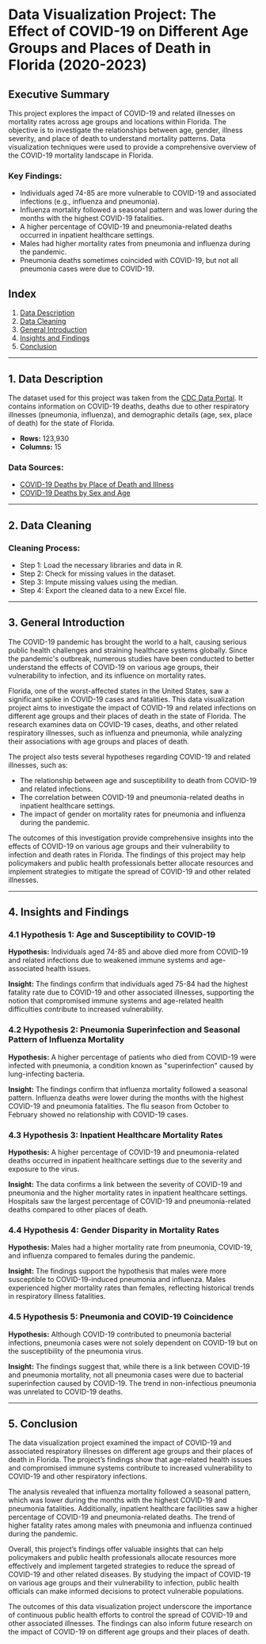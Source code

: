 # Data Visualization Project: The Effect of COVID-19 on Different Age Groups and Places of Death in Florida (2020-2023)

## Executive Summary
This project explores the impact of COVID-19 and related illnesses on mortality rates across age groups and locations within Florida. The objective is to investigate the relationships between age, gender, illness severity, and place of death to understand mortality patterns. Data visualization techniques were used to provide a comprehensive overview of the COVID-19 mortality landscape in Florida.

### Key Findings:
- Individuals aged 74-85 are more vulnerable to COVID-19 and associated infections (e.g., influenza and pneumonia).
- Influenza mortality followed a seasonal pattern and was lower during the months with the highest COVID-19 fatalities.
- A higher percentage of COVID-19 and pneumonia-related deaths occurred in inpatient healthcare settings.
- Males had higher mortality rates from pneumonia and influenza during the pandemic.
- Pneumonia deaths sometimes coincided with COVID-19, but not all pneumonia cases were due to COVID-19.

## Index
1. [Data Description](#Data-description)
2. [Data Cleaning](#Data-cleaning)
3. [General Introduction](#general-introduction)
4. [Insights and Findings](#insights-and-findings)
5. [Conclusion](#conclusion)

---

## 1. Data Description <a name="data-description"></a>
The dataset used for this project was taken from the [CDC Data Portal](https://data.cdc.gov). It contains information on COVID-19 deaths, deaths due to other respiratory illnesses (pneumonia, influenza), and demographic details (age, sex, place of death) for the state of Florida.

- **Rows:** 123,930
- **Columns:** 15

### Data Sources:
- [COVID-19 Deaths by Place of Death and Illness](https://data.cdc.gov/NCHS/Provisional-COVID-19-Deaths-by-Place-of-Death-and-/4va6-ph5s)
- [COVID-19 Deaths by Sex and Age](https://data.cdc.gov/NCHS/Provisional-COVID-19-Deaths-by-Sex-and-Age/9bhg-hcku)

---

## 2. Data Cleaning <a name="data-cleaning"></a>
### Cleaning Process:
- Step 1: Load the necessary libraries and data in R.
- Step 2: Check for missing values in the dataset.
- Step 3: Impute missing values using the median.
- Step 4: Export the cleaned data to a new Excel file.


---

## 3. General Introduction

The COVID-19 pandemic has brought the world to a halt, causing serious public health challenges and straining healthcare systems globally. Since the pandemic's outbreak, numerous studies have been conducted to better understand the effects of COVID-19 on various age groups, their vulnerability to infection, and its influence on mortality rates.

Florida, one of the worst-affected states in the United States, saw a significant spike in COVID-19 cases and fatalities. This data visualization project aims to investigate the impact of COVID-19 and related infections on different age groups and their places of death in the state of Florida. The research examines data on COVID-19 cases, deaths, and other related respiratory illnesses, such as influenza and pneumonia, while analyzing their associations with age groups and places of death.

The project also tests several hypotheses regarding COVID-19 and related illnesses, such as:
- The relationship between age and susceptibility to death from COVID-19 and related infections.
- The correlation between COVID-19 and pneumonia-related deaths in inpatient healthcare settings.
- The impact of gender on mortality rates for pneumonia and influenza during the pandemic.

The outcomes of this investigation provide comprehensive insights into the effects of COVID-19 on various age groups and their vulnerability to infection and death rates in Florida. The findings of this project may help policymakers and public health professionals better allocate resources and implement strategies to mitigate the spread of COVID-19 and other related illnesses.

---

## 4. Insights and Findings

### 4.1 Hypothesis 1: Age and Susceptibility to COVID-19
**Hypothesis:** Individuals aged 74-85 and above died more from COVID-19 and related infections due to weakened immune systems and age-associated health issues.

**Insight:** The findings confirm that individuals aged 75-84 had the highest fatality rate due to COVID-19 and other associated illnesses, supporting the notion that compromised immune systems and age-related health difficulties contribute to increased vulnerability.

### 4.2 Hypothesis 2: Pneumonia Superinfection and Seasonal Pattern of Influenza Mortality
**Hypothesis:** A higher percentage of patients who died from COVID-19 were infected with pneumonia, a condition known as "superinfection" caused by lung-infecting bacteria.

**Insight:** The findings confirm that influenza mortality followed a seasonal pattern. Influenza deaths were lower during the months with the highest COVID-19 and pneumonia fatalities. The flu season from October to February showed no relationship with COVID-19 cases.

### 4.3 Hypothesis 3: Inpatient Healthcare Mortality Rates
**Hypothesis:** A higher percentage of COVID-19 and pneumonia-related deaths occurred in inpatient healthcare settings due to the severity and exposure to the virus.

**Insight:** The data confirms a link between the severity of COVID-19 and pneumonia and the higher mortality rates in inpatient healthcare settings. Hospitals saw the largest percentage of COVID-19 and pneumonia-related deaths compared to other places of death.

### 4.4 Hypothesis 4: Gender Disparity in Mortality Rates
**Hypothesis:** Males had a higher mortality rate from pneumonia, COVID-19, and influenza compared to females during the pandemic.

**Insight:** The findings support the hypothesis that males were more susceptible to COVID-19-induced pneumonia and influenza. Males experienced higher mortality rates than females, reflecting historical trends in respiratory illness fatalities.

### 4.5 Hypothesis 5: Pneumonia and COVID-19 Coincidence
**Hypothesis:** Although COVID-19 contributed to pneumonia bacterial infections, pneumonia cases were not solely dependent on COVID-19 but on the susceptibility of the pneumonia virus.

**Insight:** The findings suggest that, while there is a link between COVID-19 and pneumonia mortality, not all pneumonia cases were due to bacterial superinfection caused by COVID-19. The trend in non-infectious pneumonia was unrelated to COVID-19 deaths.

---

## 5. Conclusion

The data visualization project examined the impact of COVID-19 and associated respiratory illnesses on different age groups and their places of death in Florida. The project’s findings show that age-related health issues and compromised immune systems contribute to increased vulnerability to COVID-19 and other respiratory infections. 

The analysis revealed that influenza mortality followed a seasonal pattern, which was lower during the months with the highest COVID-19 and pneumonia fatalities. Additionally, inpatient healthcare facilities saw a higher percentage of COVID-19 and pneumonia-related deaths. The trend of higher fatality rates among males with pneumonia and influenza continued during the pandemic.

Overall, this project’s findings offer valuable insights that can help policymakers and public health professionals allocate resources more effectively and implement targeted strategies to reduce the spread of COVID-19 and other related diseases. By studying the impact of COVID-19 on various age groups and their vulnerability to infection, public health officials can make informed decisions to protect vulnerable populations.

The outcomes of this data visualization project underscore the importance of continuous public health efforts to control the spread of COVID-19 and other associated illnesses. The findings can also inform future research on the impact of COVID-19 on different age groups and their places of death.

